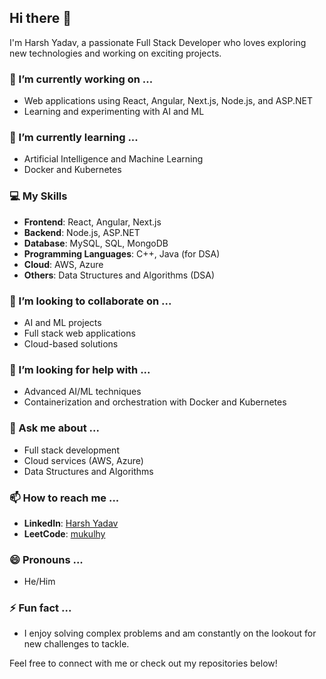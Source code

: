 ## Hi there 👋

I'm Harsh Yadav, a passionate Full Stack Developer who loves exploring new technologies and working on exciting projects.

### 🔭 I’m currently working on ...
- Web applications using React, Angular, Next.js, Node.js, and ASP.NET
- Learning and experimenting with AI and ML

### 🌱 I’m currently learning ...
- Artificial Intelligence and Machine Learning
- Docker and Kubernetes

### 💻 My Skills
- **Frontend**: React, Angular, Next.js
- **Backend**: Node.js, ASP.NET
- **Database**: MySQL, SQL, MongoDB
- **Programming Languages**: C++, Java (for DSA)
- **Cloud**: AWS, Azure
- **Others**: Data Structures and Algorithms (DSA)

### 👯 I’m looking to collaborate on ...
- AI and ML projects
- Full stack web applications
- Cloud-based solutions

### 🤔 I’m looking for help with ...
- Advanced AI/ML techniques
- Containerization and orchestration with Docker and Kubernetes

### 💬 Ask me about ...
- Full stack development
- Cloud services (AWS, Azure)
- Data Structures and Algorithms

### 📫 How to reach me ...
- **LinkedIn**: [Harsh Yadav](https://www.linkedin.com/in/harshyadavk/)
- **LeetCode**: [mukulhy](https://leetcode.com/u/mukulhy/)

### 😄 Pronouns ...
- He/Him

### ⚡ Fun fact ...
- I enjoy solving complex problems and am constantly on the lookout for new challenges to tackle.

Feel free to connect with me or check out my repositories below!
